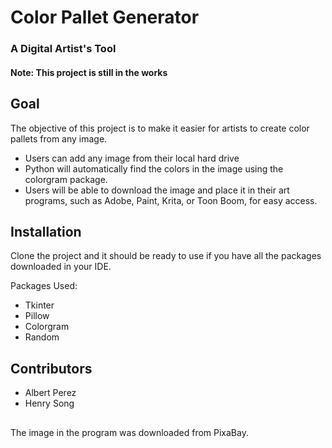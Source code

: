 # Color Pallet Generator
### A Digital Artist's Tool


#### Note: This project is still in the works


## Goal

The objective of this project is to make it easier for artists to create color pallets from any image. 
* Users can add any image from their local hard drive 
* Python will automatically find the colors in the image using the colorgram package.
* Users will be able to download the image and place it in their art programs, such as Adobe, Paint, Krita, or Toon Boom, for easy access. 

## Installation

Clone the project and it should be ready to use if you have all the packages downloaded in your IDE.

Packages Used:
* Tkinter
* Pillow
* Colorgram
* Random

## Contributors
* Albert Perez
* Henry Song

##
The image in the program was downloaded from PixaBay.
